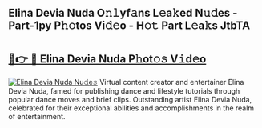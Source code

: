 ## Elina Devia Nuda O𝚗𝚕yf𝚊ns L𝚎a𝚔ed N𝚞𝚍es - Part-1py P𝚑𝚘tos Vi𝚍𝚎o - H𝚘𝚝 Part L𝚎a𝚔s JtbTA

# <h2><a href="http://kf1w33s.oniu.top/?m=Elina+Devia+Nuda">🔗👉 🔴 Elina Devia Nuda P𝚑ot𝚘𝚜 V𝚒d𝚎o</a></h2>

[![Elina Devia Nuda Nu𝚍e𝚜](https://i.imgur.com/0qMVB7G.gif)](http://kf1w33s.oniu.top/?m=Elina+Devia+Nuda)
Virtual content creator and entertainer Elina Devia Nuda, famed for publishing dance and lifestyle tutorials through popular dance moves and brief clips. Outstanding artist Elina Devia Nuda, celebrated for their exceptional abilities and accomplishments in the realm of entertainment.  
